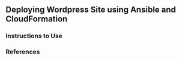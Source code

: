 ## Deploying Wordpress Site using Ansible and CloudFormation




### Instructions to Use





### References









